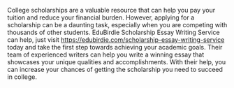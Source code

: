 College scholarships are a valuable resource that can help you pay your tuition and reduce your financial burden. However, applying for a scholarship can be a daunting task, especially when you are competing with thousands of other students. EduBirdie Scholarship Essay Writing Service can help, just visit https://edubirdie.com/scholarship-essay-writing-service today and take the first step towards achieving your academic goals. Their team of experienced writers can help you write a winning essay that showcases your unique qualities and accomplishments. With their help, you can increase your chances of getting the scholarship you need to succeed in college.

